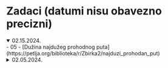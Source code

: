 # Zadaci (datumi nisu obavezno precizni)

<details open>
  <summary>02.15.2024.</summary>
  - 05 - [Dužina najdužeg prohodnog puta](https://petlja.org/biblioteka/r/Zbirka2/najduzi_prohodan_put)
</details>

<details>
  <summary>02.05.2024.</summary>
  - 01 - Pretvaranje vektora u red sa prioritetom (+ Jovan)
  - 02 - Implementacija reda pomoću liste (+ Jovan)
  - 03 - Implementacija steka pomoću vektora (+ Jovan)
  - 04 - Minesweeper sa Petlje urađen do kraja (ovde već ne...)
</details>
